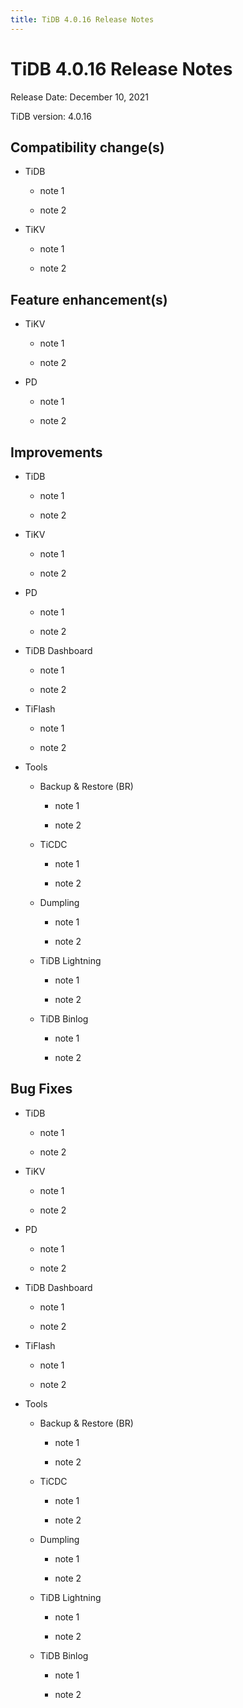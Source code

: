 ```yaml
---
title: TiDB 4.0.16 Release Notes
---
```


# TiDB 4.0.16 Release Notes

Release Date: December 10, 2021

TiDB version: 4.0.16

## Compatibility change(s)

+ TiDB

  + note 1

  + note 2

+ TiKV

  + note 1

  + note 2

## Feature enhancement(s)

+ TiKV

  + note 1

  + note 2

+ PD

  + note 1

  + note 2

## Improvements

+ TiDB

  + note 1

  + note 2

+ TiKV

  + note 1

  + note 2

+ PD

  + note 1

  + note 2

+ TiDB Dashboard

  + note 1

  + note 2

+ TiFlash

  + note 1

  + note 2

+ Tools

  + Backup & Restore (BR)

    + note 1

    + note 2

  + TiCDC

    + note 1

    + note 2

  + Dumpling

    + note 1

    + note 2

  + TiDB Lightning

    + note 1

    + note 2

  + TiDB Binlog

    + note 1

    + note 2

## Bug Fixes

+ TiDB

  + note 1

  + note 2

+ TiKV

  + note 1

  + note 2

+ PD

  + note 1

  + note 2

+ TiDB Dashboard

  + note 1

  + note 2

+ TiFlash

  + note 1

  + note 2

+ Tools

  + Backup & Restore (BR)

    + note 1

    + note 2

  + TiCDC

    + note 1

    + note 2

  + Dumpling

    + note 1

    + note 2

  + TiDB Lightning

    + note 1

    + note 2

  + TiDB Binlog

    + note 1

    + note 2

